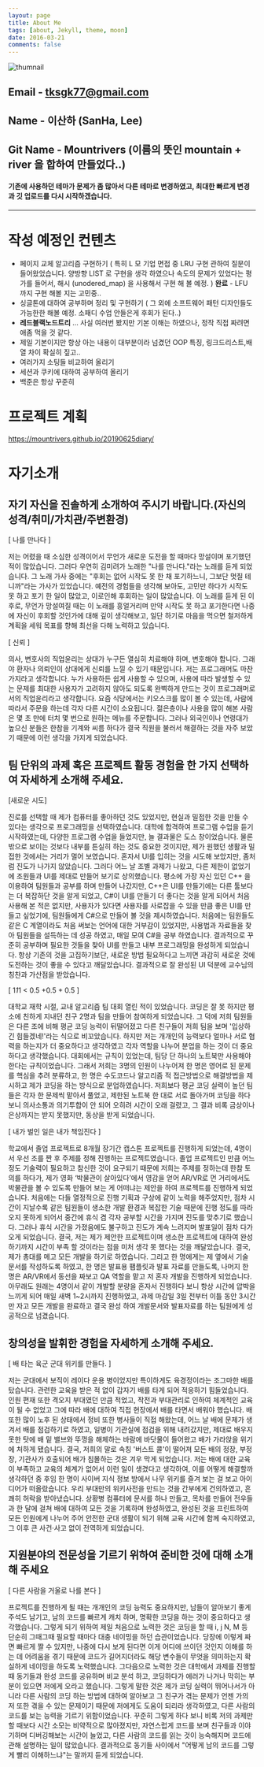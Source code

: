 ```yaml
---
layout: page
title: About Me
tags: [about, Jekyll, theme, moon]
date: 2016-03-21
comments: false
---
```

![thumnail](https://user-images.githubusercontent.com/36880919/57780181-b5ac9e80-7762-11e9-9089-5cb3c03f487c.jpg)

## Email - tksgk77@gmail.com
## Name - 이산하 (SanHa, Lee)
## Git Name - Mountrivers  (이름의 뜻인 mountain + river 을 합하여 만들었다..)

#### 기존에 사용하던 테마가 문제가 좀 많아서 다른 테마로 변경하였고, 최대한 빠르게 변경과 깃 업로드를 다시 시작하겠습니다. 


***

# 작성 예정인 컨텐츠
- 페이지 교체 알고리즘 구현하기 ( 특히 L 모 기업 면접 중 LRU 구현 관하여 질문이 들어왔었습니다. 양방향 LIST 로 구현을 생각
하였으나 속도의 문제가 있었다는 평가를 들어서, 해시 (unodered_map) 을 사용해서 구현 해 볼 예정. ) **완료** - LFU 까지 구현 해볼 지는 고민중..
- 싱글톤에 대하여 공부하며 정리 및 구현하기 ( 그 외에 소프트웨어 패턴 디자인들도 가능한한 해볼 예정. 소패디 수업 안들은게 후회가 된다..)
- **레드블랙노드트리** ... 사실 여러번 봤지만 기본 이해는 하였으나, 정작 직접 짜려면 애좀 먹을 것 같다.
- 제일 기본이지만 항상 아는 내용이 대부분이라 넘겼던 OOP 특징, 링크드리스트,배열 차이 확실히 짚고..
- 여러가지 소팅들 비교하여 올리기
- 세션과 쿠키에 대하여 공부하여 올리기
- 백준은 항상 꾸준히 


# 프로젝트 계획
https://mountrivers.github.io/20190625diary/



# 자기소개

## 자기 자신을 진솔하게 소개하여 주시기 바랍니다.(자신의 성격/취미/가치관/주변환경)

[ 나를 만나다 ]

 저는 어렸을 때 소심한 성격이어서 무언가 새로운 도전을 할 때마다 망설이며 포기했던 적이 많았습니다. 그러다 우연히 김미려가 노래한 "나를 만나다."라는 노래를 듣게 되었습니다. 그 노래 가사 중에는 "후회는 없어 시작도 못 한 채 포기하느니, 그보단 멋질 테니까"라는 가사가 있었습니다. 예전의 경험들을 생각해 보아도, 고민만 하다가 시작도 못 하고 포기 한 일이 많았고, 이로인해 후회하는 일이 많았습니다. 이 노래를 듣게 된 이후로, 무언가 망설여질 때는 이 노래를 흥얼거리며 만약 시작도 못 하고 포기한다면 나중에 자신이 후회할 것인가에 대해 깊이 생각해보고, 일단 하기로 마음을 먹으면 철저하게 계획을 세워 목표를 향해 최선을 다해 노력하고 있습니다.
 
 [ 신뢰 ]
 
 의사, 변호사의 직업윤리는 상대가 누구든 열심히 치료해야 하며, 변호해야 합니다. 그래야 환자나 의뢰인이 상대에게 신뢰를 느낄 수 있기 때문입니다. 
 저는 프로그래머도 마찬가지라고 생각합니다. 누가 사용하든 쉽게 사용할 수 있으며, 사용에 따라 발생할 수 있는 문제를 최대한 사용자가 고려하지 않아도 되도록 완벽하게 만드는 것이 프로그래머로서의 직업윤리라고 생각합니다. 요즘 식당에서는 키오스크를 많이 볼 수 있는데, 사람에 따라서 주문을 하는데 각자 다른 시간이 소요됩니다. 젊은층이나 사용을 많이 해본 사람은 몇 초 만에 터치 몇 번으로 원하는 메뉴를 주문합니다. 그러나 외국인이나 연령대가 높으신 분들은 한참을 기계와 씨름 하다가 결국 직원을 불러서 해결하는 것을 자주 보았기 때문에 이런 생각을 가지게 되었습니다. 
 
 ## 팀 단위의 과제 혹은 프로젝트 활동 경험을 한 가지 선택하여 자세하게 소개해 주세요.
 
 [새로운 시도]
 
 진로를 선택할 때 제가 컴퓨터를 좋아하던 것도 있었지만, 현실과 밀접한 것을 만들 수 있다는 생각으로 프로그래밍을 선택하였습니다. 대학에 합격하여 프로그램 수업을 듣기 시작하였는데, 다양한 프로그램 수업을 들었지만, 늘 결과물은 도스 창이었습니다. 물론 밖으로 보이는 것보다 내부를 튼실히 하는 것도 중요한 것이지만, 제가 원했던 생활과 밀접한 것에서는 거리가 멀어 보였습니다. 혼자서 UI를 입히는 것을 시도해 보았지만, 좀처럼 진도가 나가지 않았습니다. 그러다 어느 날 조별 과제가 나왔고, 다른 제한이 없었기에 조원들과 UI를 제대로 만들어 보기로 상의했습니다.
 평소에 가장 자신 있던 C++ 을 이용하여 팀원들과 공부를 하며 만들어 나갔지만, C++은 UI를 만들기에는 다른 툴보다는 더 복잡하단 것을 알게 되었고, C#이 UI를 만들기 더 좋다는 것을 알게 되어서 처음 사용해 본 적은 없지만, 사용자가 있다면 사용자를 사로잡을 수 있을 만큼 좋은 UI를 만들고 싶었기에, 팀원들에게 C#으로 만들어 볼 것을 제시하였습니다. 처음에는 팀원들도 같은 C 계열이라도 처음 써보는 언어에 대한 거부감이 있었지만, 사용법과 자료들을 찾아 팀원들을 설득하는 데 성공 하였고, 매일 모여 C#을 공부 하였습니다. 결과적으로 꾸준히 공부하며 필요한 것들을 찾아 UI를 만들고 내부 프로그래밍을 완성하게 되었습니다. 항상 기존의 것을 고집하기보단, 새로운 방법 필요하다고 느끼면 과감히 새로운 것에 도전하는 것이 좋을 수 있다고 깨달았습니다. 결과적으로 잘 완성된 UI 덕분에 교수님의 칭찬과 가산점을 받았습니다.
 
 
 [ 1*1*1 < 0.5 +0.5 + 0.5 ]
 
대학교 재학 시절, 교내 알고리즘 팀 대회 열린 적이 있었습니다. 코딩은 잘 못 하지만 평소에 친하게 지내던 친구 2명과 팀을 만들어 참여하게 되었습니다.
그 덕에 저희 팀원들은 다른 조에 비해 평균 코딩 능력이 뒤떨어졌고 다른 친구들이 저희 팀을 보며 '입상하긴 힘들겠네!'라는 식으로 비꼬았습니다. 하지만 저는 개개인의 능력보다 얼마나 서로 협력을 하는지가 더 중요하다고 생각하였고 각자 역할을 나누어 분업을 하는 것이 더 중요하다고 생각했습니다.
 대회에서는 규칙이 있었는데, 팀당 단 하나의 노트북만 사용해야 한다는 규칙이었습니다. 그래서 저희는 3명의 인원이 나누어져 한 명은 영어로 된 문제를 핵심을 추려 분류하고, 한 명은 수도코드나 알고리즘 적 접근방법으로 해결방법을 제시하고 제가 코딩을 하는 방식으로 분업하였습니다.  저희보다 평균 코딩 실력이 높던 팀들은 각자 한 문제씩 맡아서 풀었고, 제한된 노트북 한 대로 서로 돌아가며 코딩을 하다 보니 의사소통과 의기투합이 안 되어 오히려 시간이 오래 걸렸고, 그 결과 비록 금상이나 은상까지는 받지 못했지만, 동상을 받게 되었습니다.
 
 [ 내가 벌인 일은 내가 책임진다 ]
 
학교에서 졸업 프로젝트로 8개월 장기간 캡스톤 프로젝트를 진행하게 되었는데, 4명이서 우선 조를 짠 후 주제를 정해 진행하는 프로젝트였습니다.
 졸업 프로젝트인 만큼 어느 정도 기술력이 필요하고 참신한 것이 요구되기 때문에 저희는 주제를 정하는데 한참 토의를 하다가, 제가 영화 ‘박물관이 살아있다’에서 영감을 얻어 AR/VR로 먼 거리에서도 박물관을 볼 수 있도록 만들어 보는 게 어떠냐는 제안을 하여 프로젝트를 진행하게 되었습니다.
 처음에는 다들 열정적으로 진행 기획과 구상에 같이 노력을 해주었지만, 점차 시간이 지날수록 같은 팀원들이 생소한 개발 환경과 복잡한 기술 때문에 진행 정도를 따라오지 못하게 되어서 중간에 휴식 겸 각자 공부할 시간을 가지며 진도를 맞추기로 했습니다. 그러나 휴식 시간을 가졌음에도 불구하고 진도가 계속 느려지며 발표일이 점차 다가오게 되었습니다.
 결국, 저는 제가 제안한 프로젝트이며 생소한 프로젝트에 대하여 완성하기까지 시간이 부족 할 것이라는 점을 미처 생각 못 했다는 것을 깨달았습니다. 결국, 제가 총대를 메고 모든 개발을 하기로 하였습니다. 그리고 한 명에게는 제 옆에서 기술 문서를 작성하도록 하였고, 한 명은 발표용 팸플릿과 발표 자료를 만들도록, 나머지 한 명은 AR/VR에서 동선을 짜보고 QA 역할을 맡고 저 혼자 개발을 진행하게 되었습니다. 
 아무래도 원래는 4명이서 같이 개발할 분량을 혼자서 진행하다 보니 항상 시간에 압박을 느끼게 되어 매일 새벽 1~2시까지 진행하였고, 과제 마감일 3일 전부터 이틀 동안 3시간만 자고 모든 개발을 완료하고 결국 완성 하여 개발문서와 발표자료를 하는 팀원에게 성공적으로 넘겼습니다.
 
## 창의성을 발휘한 경험을 자세하게 소개해 주세요.
 
 [ 배 타는 육군 군대 위키를 만들다. ]
 
 저는 군대에서 보직이 레이다 운용 병이었지만 특이하게도 육경정이라는 조그마한 배를 탔습니다. 관련한 교육을 받은 적 없이 갑자기 배를 타게 되어 적응하기 힘들었습니다. 인원 편재 또한 격오지 부대였던 만큼 적었고, 작전과 부대관리로 인하여 체계적인 교육이 될 수 없었고 그에 따라 배에 대하여 직접 현장에서 배를 타면서 배워야 했습니다. 
 배 또한 많이 노후 된 상태에서 정비 또한 병사들이 직접 해왔는데, 어느 날 배에 문제가 생겨서 배를 점검하기로 하였고, 일병이 기관실에 점검을 위해 내려갔지만, 제대로 배우지 못한 탓에 배 밑 밸브와 뚜껑을 해체하는 바람에 바닷물이 들어왔고 배가 가라앉을 위기에 처하게 됐습니다. 결국, 저희의 말로 속칭 '버스트 콜'이 떨어져 모든 배의 정장, 부정장, 기관사가 호출되어 배가 침몰하는 것은 겨우 막게 되었습니다. 
 저는 배에 대한 교육이 부족하고 교육의 체계가 없어서 이런 일이 생겼다고 생각하여, 이를 어떻게 해결할까 생각하던 중 후임 한 명이 사이버 지식 정보 방에서 나무 위키를 즐겨 보는 걸 보고 아이디어가 떠올랐습니다. 
 우리 부대만의 위키사전을 만드는 것을 간부에게 건의하였고, 흔쾌히 허락을 받아냈습니다. 상황병 컴퓨터에 문서를 하나 만들고, 목차를 만들어 전우들과 한 달에 걸쳐 배에 대하여 모든 것을 기록하며 완성하였고, 완성된 것을 프린트하여 모든 인원에게 나누어 주어 안전한 군대 생활이 되기 위해 교육 시간에 함께 숙지하였고, 그 이후 큰 사건·사고 없이 전역하게 되었습니다.
 
## 지원분야의 전문성을 기르기 위하여 준비한 것에 대해 소개해 주세요

[ 다른 사람을 거울로 나를 본다 ]

 프로젝트를 진행하게 될 때는 개개인의 코딩 능력도 중요하지만, 남들이 알아보기 좋게 주석도 남기고, 남의 코드를 빠르게 캐치 하며, 명확한 코딩을 하는 것이 중요하다고 생각했습니다. 
 그렇게 되기 위하여 제일 처음으로 노력한 것은 코딩을 할 때 i, j N, M 등 단순히 그때그때 필요할 때마다 대충 네이밍을 하던 습관이었습니다. 당장에 이렇게 짜면 빠르게 짤 수 있지만, 나중에 다시 보게 된다면 이게 어디에 쓰이던 것인지 이해를 하는 데 어려움을 겪기 때문에 코드가 길어지더라도 해당 변수들이 무엇을 의미하는지 확실하게 네이밍을 하도록 노력했습니다. 
 그다음으로 노력한 것은 대학에서 과제를 진행할 때 동기들과 완성 코드를 공유하며 비교 분석 하고, 코딩하다가 에러가 나거나 막히는 부분이 있으면 저에게 오라고 했습니다. 그렇게 말한 것은 제가 코딩 실력이 뛰어나서가 아니라 다른 사람의 코딩 하는 방법에 대하여 알아보고 그 친구가 겪는 문제가 언젠 가의 저 또한 겪을 수 있는 문제이기 때문에 저에게도 도움이 되리라 생각하였고, 다른 사람의 코드를 보는 능력을 기르기 위함이었습니다. 
 꾸준히 그렇게 하다 보니 비록 저의 과제만 할 때보다 시간 소모는 비약적으로 많아졌지만, 자연스럽게 코드를 보며 친구들과 이야기하며 디버깅해보는 시간이 늘었고, 다른 사람의 코드를 읽는 것이 능숙해지며 코드에 관해 설명하는 일이 많았습니다. 
 결과적으로 동기들 사이에서 "어떻게 남의 코드를 그렇게 빨리 이해하느냐"는 말까지 듣게 되었습니다. 
